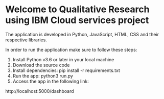 # Welcome to Qualitative Research using IBM Cloud services project

The application is developed in Python, JavaScript, HTML, CSS and their respective libraries. 

In order to run the application make sure to follow these steps:

1. Install Python v3.6 or later in your local machine
2. Download the source code
3. Install dependencies:
    pip install -r requirements.txt
4. Run the app:
    python3 run.py
5. Access the app in the following link:

http://localhost:5000/dashboard
